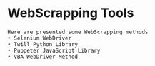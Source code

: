 # WebScrapping Tools

    Here are presented some WebScrapping methods
    • Selenium WebDriver
    • Twill Python Library
    • Puppeter JavaScript Library
    • VBA WebDriver Method
